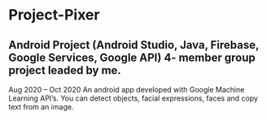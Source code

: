 # Project-Pixer
## Android Project (Android Studio, Java, Firebase, Google Services, Google API) 4- member group project leaded by me.
Aug 2020 – Oct 2020
An android app developed with Google Machine Learning API’s. You can detect objects, facial expressions, faces and copy text from an image.
